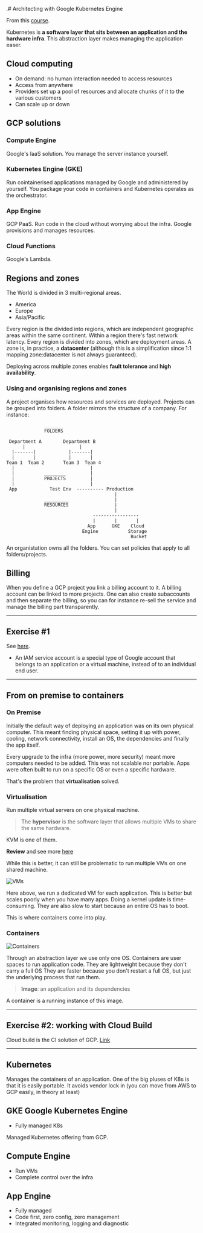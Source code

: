 .# Architecting with Google Kubernetes Engine

From this [course](https://app.pluralsight.com/player?course=architecting-google-kubernetes-engine-foundations&author=google-cloud&name=ee573538-7487-4b59-a338-c27fbd55fa14&clip=0&mode=live).

Kubernetes is **a software layer that sits between an application and the hardware infra**.
This abstraction layer makes managing the application easer.

## Cloud computing

- On demand: no human interaction needed to access resources
- Access from anywhere
- Providers set up a pool of resources and allocate chunks of it to the various customers
- Can scale up or down

## GCP solutions

### Compute Engine

Google's IaaS solution. You manage the server instance yourself.

### Kubernetes Engine (GKE)

Run cointainerised applications managed by Google and administered by yourself. You package your code in containers and Kubernetes operates as the orchestrator.

### App Engine

GCP PaaS. Run code in the cloud without worrying about the infra.
Google provisions and manages resources.

### Cloud Functions

Google's Lambda.

## Regions and zones

The World is divided in 3 multi-regional areas.

- America
- Europe
- Asia/Pacific

Every region is the divided into regions, which are independent geographic areas within the same continent.
Within a region there's fast network latency.
Every region is divided into zones, which are deployment areas. A zone is, in practice, a **datacenter** (although this is a simplification since 1:1 mapping zone:datacenter is not always guaranteed).

Deploying across multiple zones enables **fault tolerance** and **high availability**.

### Using and organising regions and zones

A project organises how resources and services are deployed.
Projects can be grouped into folders. A folder mirrors the structure of a company.
For instance:

```
              _______
              FOLDERS

 Department A        Department B
      |                    |
  |-------|            |-------|
  |       |            |       |
Team 1  Team 2       Team 3  Team 4
  |                            |
  |           ________         |
  |           PROJECTS         |
  |                            |
 App            Test Env  ---------- Production
                                        |
              _________                 |
              RESOURCES                 |
                                        |
                                -----------------
                                |       |       |
                              App      GKE    Cloud
                            Engine           Storage
                                              Bucket
```

An organistation owns all the folders. You can set policies that apply to all folders/projects.

## Billing

When you define a GCP project you link a billing account to it.
A billing account can be linked to more projects.
One can also create subaccounts and then separate the billing, so you can for instance re-sell the service and manage the billing part transparently.

---

## Exercise #1

See [here](https://googlepluralsight.qwiklabs.com/focuses/40224).

- An IAM service account is a special type of Google account that belongs to an application or a virtual machine, instead of to an individual end user.

---

## From on premise to containers

### On Premise

Initially the default way of deploying an application was on its own physical computer.
This meant finding physical space, setting it up with power, cooling, network connectivity, install an OS, the dependencies and finally the app itself.

Every upgrade to the infra (more power, more security) meant more computers needed to be added.
This was not scalable nor portable. Apps were often built to run on a specific OS or even a specific hardware.

That's the problem that **virtualisation** solved.

### Virtualisation

Run multiple virtual servers on one physical machine.

> The **hypervisor** is the software layer that allows multiple VMs to share the same hardware.

KVM is one of them.

**Review** and see more [here](https://app.pluralsight.com/course-player?clipId=513e867e-0e0c-4996-af68-be6a9bdcdf19)

While this is better, it can still be problematic to run multiple VMs on one shared machine.

![VMs](./images/vms.png)

Here above, we run a dedicated VM for each application.
This is better but scales poorly when you have many apps. Doing a kernel update is time-consuming. They are also slow to start because an entire OS has to boot.

This is where containers come into play.

### Containers

![Containers](./images/containers.png)

Through an abstraction layer we use only one OS.
Containers are user spaces to run application code.
They are lightweight because they don't carry a full OS
They are faster because you don't restart a full OS, but just the underlying process that run them.

> **Image**: an application and its dependencies

A container is a running instance of this image.

---

## Exercise #2: working with Cloud Build

Cloud build is the CI solution of GCP.
[Link](https://googlepluralsight.qwiklabs.com/focuses/40222)

---

## Kubernetes

Manages the containers of an application.
One of the big pluses of K8s is that it is easily portable. It avoids vendor lock in (you can move from AWS to GCP easily, in theory at least)

## GKE Google Kubernetes Engine

- Fully managed K8s

Managed Kubernetes offering from GCP.

## Compute Engine

- Run VMs
- Complete control over the infra

## App Engine

- Fully managed
- Code first, zero config, zero management
- Integrated monitoring, logging and diagnostic
